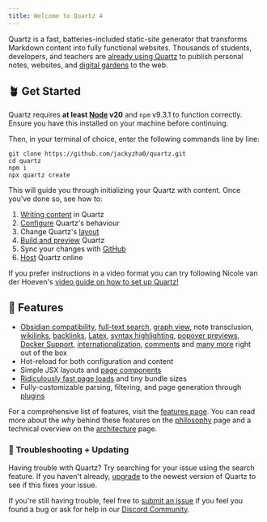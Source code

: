 ```yaml
---
title: Welcome to Quartz 4
---
```


Quartz is a fast, batteries-included static-site generator that transforms Markdown content into fully functional websites. Thousands of students, developers, and teachers are [already using Quartz](showcase.md) to publish personal notes, websites, and [digital gardens](https://jzhao.xyz/posts/networked-thought) to the web.

## 🪴 Get Started

Quartz requires **at least [Node](https://nodejs.org/) v20** and `npm` v9.3.1 to function correctly. Ensure you have this installed on your machine before continuing.

Then, in your terminal of choice, enter the following commands line by line:

```shell
git clone https://github.com/jackyzha0/quartz.git
cd quartz
npm i
npx quartz create
```

This will guide you through initializing your Quartz with content. Once you've done so, see how to:

1. [Writing content](authoring%20content.md) in Quartz
2. [Configure](configuration.md) Quartz's behaviour
3. Change Quartz's [layout](layout.md)
4. [Build and preview](../node_modules/mathjax-full/components/bin/build) Quartz
5. Sync your changes with [GitHub](setting%20up%20your%20GitHub%20repository.md)
6. [Host](hosting.md) Quartz online

If you prefer instructions in a video format you can try following Nicole van der Hoeven's
[video guide on how to set up Quartz!](https://www.youtube.com/watch?v=6s6DT1yN4dw&t=227s)

## 🔧 Features

- [Obsidian compatibility](features/Obsidian%20compatibility.md), [full-text search](features/full-text%20search.md), [graph view](features/graph%20view.md), note transclusion, [wikilinks](features/wikilinks.md), [backlinks](features/backlinks.md), [Latex](features/Latex.md), [syntax highlighting](features/syntax%20highlighting.md), [popover previews](features/popover%20previews.md), [Docker Support](features/Docker%20Support.md), [internationalization](features/i18n.md), [comments](features/comments.md) and [many more](./features) right out of the box
- Hot-reload for both configuration and content
- Simple JSX layouts and [page components](advanced/creating%20components.md)
- [Ridiculously fast page loads](features/SPA%20Routing.md) and tiny bundle sizes
- Fully-customizable parsing, filtering, and page generation through [plugins](advanced/making%20plugins.md)

For a comprehensive list of features, visit the [features page](/features). You can read more about the _why_ behind these features on the [philosophy](philosophy.md) page and a technical overview on the [architecture](advanced/architecture.md) page.

### 🚧 Troubleshooting + Updating

Having trouble with Quartz? Try searching for your issue using the search feature. If you haven't already, [upgrade](upgrading.md) to the newest version of Quartz to see if this fixes your issue.

If you're still having trouble, feel free to [submit an issue](https://github.com/jackyzha0/quartz/issues) if you feel you found a bug or ask for help in our [Discord Community](https://discord.gg/cRFFHYye7t).
